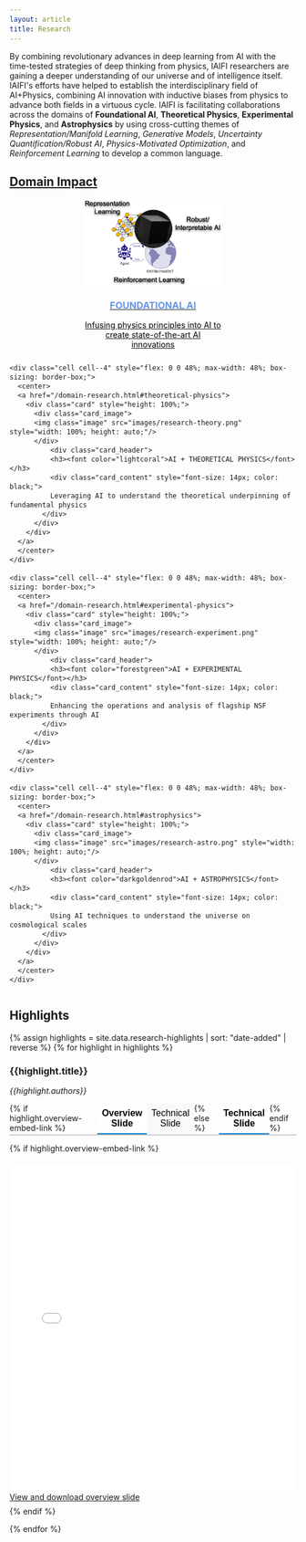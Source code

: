 ```yaml
---
layout: article
title: Research
---
```


By combining revolutionary advances in deep learning from AI with the time-tested strategies of deep thinking from physics, IAIFI researchers are gaining a deeper understanding of our universe and of intelligence itself. IAIFI's efforts have helped to establish the interdisciplinary field of AI+Physics, combining AI innovation with inductive biases from physics to advance both fields in a virtuous cycle. IAIFI is facilitating collaborations across the domains of **Foundational AI**, **Theoretical Physics**, **Experimental Physics**, and **Astrophysics** by using cross-cutting themes of *Representation/Manifold Learning*, *Generative Models*, *Uncertainty Quantification/Robust AI*, *Physics-Motivated Optimization*, and *Reinforcement Learning* to develop a common language. 

## [Domain Impact](/domain-research.html)

<style>
.card_header h4 {
  white-space: nowrap; 
}
</style>

<div class="grid-container">
  <div class="grid grid--p-2" style="display: flex; flex-wrap: wrap; gap: 10px; justify-content: center;">
    <div class="cell cell--4" style="flex: 0 0 48%; max-width: 48%; box-sizing: border-box;">
      <center>
      <a href="/domain-research.html#foundational-ai">
        <div class="card" style="height: 100%;">
          <div class="card_image">
          <img class="image" src="images/research-AI.png" style="width: 100%; height: auto;"/>
          </div>
              <div class="card_header">
              <h3><font color="cornflowerblue">FOUNDATIONAL AI</font></h3>
              <div class="card_content" style="font-size: 14px; color: black;">
              Infusing physics principles into AI to create state-of-the-art AI innovations
            </div>
          </div>
        </div>
      </a>
      </center>
    </div>
    
    <div class="cell cell--4" style="flex: 0 0 48%; max-width: 48%; box-sizing: border-box;">
      <center>
      <a href="/domain-research.html#theoretical-physics">
        <div class="card" style="height: 100%;">
          <div class="card_image">
          <img class="image" src="images/research-theory.png" style="width: 100%; height: auto;"/>
          </div>
              <div class="card_header">
              <h3><font color="lightcoral">AI + THEORETICAL PHYSICS</font></h3>
              <div class="card_content" style="font-size: 14px; color: black;">
              Leveraging AI to understand the theoretical underpinning of fundamental physics
            </div>
          </div>
        </div>
      </a>
      </center>
    </div>

    <div class="cell cell--4" style="flex: 0 0 48%; max-width: 48%; box-sizing: border-box;">
      <center>
      <a href="/domain-research.html#experimental-physics">
        <div class="card" style="height: 100%;">
          <div class="card_image">
          <img class="image" src="images/research-experiment.png" style="width: 100%; height: auto;"/>
          </div>
              <div class="card_header">
              <h3><font color="forestgreen">AI + EXPERIMENTAL PHYSICS</font></h3>
              <div class="card_content" style="font-size: 14px; color: black;">
              Enhancing the operations and analysis of flagship NSF experiments through AI
            </div>
          </div>
        </div>
      </a>
      </center>
    </div>
    
    <div class="cell cell--4" style="flex: 0 0 48%; max-width: 48%; box-sizing: border-box;">
      <center>
      <a href="/domain-research.html#astrophysics">
        <div class="card" style="height: 100%;">
          <div class="card_image">
          <img class="image" src="images/research-astro.png" style="width: 100%; height: auto;"/>
          </div>
              <div class="card_header">
              <h3><font color="darkgoldenrod">AI + ASTROPHYSICS</font></h3>
              <div class="card_content" style="font-size: 14px; color: black;">
              Using AI techniques to understand the universe on cosmological scales
            </div>
          </div>
        </div>
      </a>
      </center>
    </div>
    
  </div>
</div>

<!---
## [Cross-Cutting Themes](/cross-cutting-research.html)

<div class="grid-container">
  <div class="grid grid--p-2" style="display: flex; flex-wrap: wrap; gap: 10px; justify-content: center;">
    
<div class="cell cell--4" style="flex: 0 0 31%; max-width: 31%; box-sizing: border-box;">
<center>
<a href="/ai-research.html">
<div class="card" style="height: auto%; min-height: 150px; padding: 10px; text-align: center; background: #f5f5f5; border-radius: 8px; box-shadow: 2px 2px 5px rgba(0,0,0,0.1); font-size: 12px;">
    <div class="card_header" text-align: center; max-width: 100%; white-space: normal; padding: 5px;">
        <h4 style="font-size: 14px; line-height: 1.2; margin: 0; style="word-wrap: break-word; overflow-wrap: break-word;">REPRESENTATION/ MANIFOLD LEARNING</h4>
    </div>
    <div class="card_content" style="color: black;">
        Developing algorithms that categorize and label data and improve the features and knowledge extracted. Often deep physics insight can found in the structure of learned representations. Conversely, inductive biases from physics and understanding of a problem’s underlying manifold structure can inform the structure of AI architectures.
    </div>
</div>
</a>
</center>
</div>

</div>
</div>


[Representation/Manifold Learning](/cross-cutting-research.html#representation/manifold-learning){:.button.button--outline-primary.button--pill.button--md}
[Generative Models](/cross-cutting-research.html#generative-models){:.button.button--outline-primary.button--pill.button--md}
[Uncertainty Quantification/Robust AI](/cross-cutting-research.html#uncertainty-quantification/robust-ai){:.button.button--outline-primary.button--pill.button--md}
[Physics-Motivated Optimization](/cross-cutting-research.html#physics-motivated-optimization){:.button.button--outline-primary.button--pill.button--md}
[Reinforcement Learning](/cross-cutting-research.html#reinforcement-learning){:.button.button--outline-primary.button--pill.button--md}
--->

## Highlights

{% assign highlights = site.data.research-highlights | sort: "date-added" | reverse %}
{% for highlight in highlights %}

### {{highlight.title}}
*{{highlight.authors}}*

<div class="tabs-container">

  <!-- Tab buttons -->
  <div class="tabs">
    {% if highlight.overview-embed-link %}
    <button class="tab active" onclick="openTab(event, 'overview-{{forloop.index}}')">
      Overview Slide
    </button>
    <button class="tab" onclick="openTab(event, 'technical-{{forloop.index}}')">
      Technical Slide
    </button>
    {% else %}
    <button class="tab active" onclick="openTab(event, 'technical-{{forloop.index}}')">
      Technical Slide
    </button>
    {% endif %}
  </div>

  <!-- Overview Slide content (only if it exists) -->
  {% if highlight.overview-embed-link %}
  <div id="overview-{{forloop.index}}" class="tab-content active">
    <div class="responsive-wrap">
      <iframe src="{{highlight.overview-embed-link}}" frameborder="0" width="960" height="569"
              allowfullscreen mozallowfullscreen webkitallowfullscreen></iframe>
    </div>
    <a href="{{highlight.overview-link}}" target="_blank">View and download overview slide</a>
  </div>
  {% endif %}

  <!-- Technical Slide content -->
  <div id="technical-{{forloop.index}}" class="tab-content {% unless highlight.overview-embed-link %}active{% endunless %}">
    <div class="responsive-wrap">
      <iframe src="{{highlight.technical-embed-link}}" frameborder="0" width="960" height="569"
              allowfullscreen mozallowfullscreen webkitallowfullscreen></iframe>
    </div>
    <a href="{{highlight.technical-link}}" target="_blank">View and download technical slide</a>
  </div>

</div>

{% endfor %}

<style>
/* Tabs container */
.tabs {
  display: flex;
  border-bottom: 2px solid #ccc;
  margin-bottom: 0.5rem;
}

/* Tab buttons */
.tab {
  flex: 1;
  padding: 0.5rem;
  border: none;
  border-bottom: 2px solid transparent;
  cursor: pointer;
  background: #f9f9f9;
  font-size: 1rem;
  transition: background 0.2s, border-bottom 0.2s;
}

.tab:hover {
  background: #eee;
}

.tab.active {
  font-weight: bold;
  background: #fff;
  border-bottom: 2px solid #007acc; /* highlight color */
}

/* Tab content */
.tab-content {
  display: none;
  padding: 0.5rem 0;
}

.tab-content.active {
  display: block;
}

/* Responsive iframe wrapper */
.responsive-wrap iframe {
  max-width: 100%;
}
</style>

<script>
function openTab(evt, tabId) {
  const container = evt.currentTarget.closest(".tabs-container");

  // Reset all tabs in this container
  container.querySelectorAll(".tab").forEach(tab => tab.classList.remove("active"));
  container.querySelectorAll(".tab-content").forEach(c => c.classList.remove("active"));

  // Activate selected tab + content
  evt.currentTarget.classList.add("active");
  container.querySelector("#" + tabId).classList.add("active");
}
</script>


